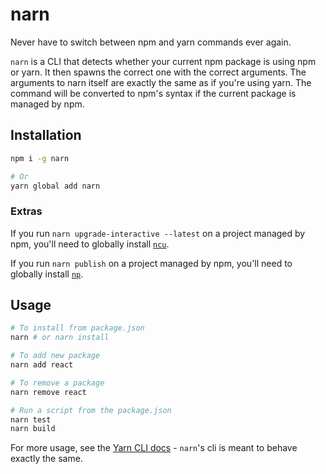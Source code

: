 # narn

Never have to switch between npm and yarn commands ever again.

`narn` is a CLI that detects whether your current npm package is using npm or yarn. It then spawns the correct one with the correct arguments. The arguments to narn itself are exactly the same as if you're using yarn. The command will be converted to npm's syntax if the current package is managed by npm.

## Installation

```sh
npm i -g narn

# Or
yarn global add narn
```

### Extras

If you run `narn upgrade-interactive --latest` on a project managed by npm, you'll need to globally install [`ncu`](https://github.com/tjunnone/npm-check-updates).

If you run `narn publish` on a project managed by npm, you'll need to globally install [`np`](https://github.com/sindresorhus/np).

## Usage

```sh
# To install from package.json
narn # or narn install

# To add new package
narn add react

# To remove a package
narn remove react

# Run a script from the package.json
narn test
narn build
```

For more usage, see the [Yarn CLI docs](https://yarnpkg.com/lang/en/docs/cli/) - `narn`'s cli is meant to behave exactly the same.
